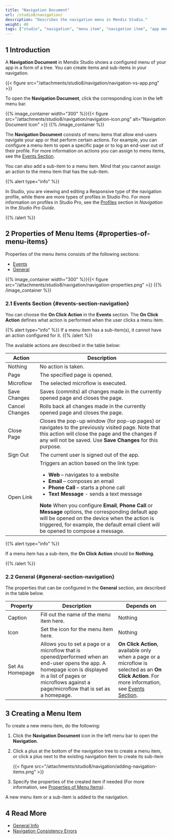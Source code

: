 ```yaml
---
title: "Navigation Document"
url: /studio8/navigation/
description: "Describes the navigation menu in Mendix Studio."
weight: 40
tags: ["studio", "navigation", "menu item", "navigation item", "app menu"]
---
```


## 1 Introduction 

A **Navigation Document** in Mendix Studio shows a configured menu of your app in a form of a tree. You can create items and sub-items in your navigation. 

{{< figure src="/attachments/studio8/navigation/navigation-vs-app.png" >}}

To open the **Navigation Document**, click the corresponding icon in the left menu bar.

{{% image_container width="300" %}}{{< figure src="/attachments/studio8/navigation/navigation-icon.png" alt="Navigation Document Icon" >}}
{{% /image_container %}}

The **Navigation Document** consists of menu items that allow end-users navigate your app or that perform certain actions. For example, you can configure a menu item to open a specific page or to log an end-user out of their profile. For more information on actions you can assign to menu items, see the [Events Section](#events-section-navigation).

You can also add a sub-item to a menu item. Mind that you cannot assign an action to the menu item that has the sub-item.  

{{% alert type="info" %}}

In Studio, you are viewing and editing a Responsive type of the navigation profile, while there are more types of profiles in Studio Pro. For more information on profiles in Studio Pro, see the [Profiles](/refguide8/navigation/#profiles) section in *Navigation* in the *Studio Pro Guide*. 

{{% /alert %}}

## 2 Properties of Menu Items {#properties-of-menu-items}

Properties of the menu items consists of the following sections:

* [Events](#events-section-navigation) 
* [General](#general-section-navigation) 

{{% image_container width="300" %}}{{< figure src="/attachments/studio8/navigation/navigation-properties.png" >}}
{{% /image_container %}}

### 2.1 Events Section {#events-section-navigation}

You can choose the **On Click Action** in the **Events** section. The **On Click Action** defines what action is performed when the user clicks a menu item. 

{{% alert type="info" %}}
If a menu item has a sub-item(s), it cannot have an action configured for it.
{{% /alert %}}

The available actions are described in the table below:

| Action         | Description                                                  |
| -------------- | ------------------------------------------------------------ |
| Nothing        | No action is taken.                                          |
| Page           | The specified page is opened.                                |
| Microflow      | The selected microflow is executed.                          |
| Save Changes   | Saves (commits) all changes made in the currently opened page and closes the page. |
| Cancel Changes | Rolls back all changes made in the currently opened page and closes the page. |
| Close Page     | Closes the pop-up window (for pop-up pages) or navigates to the previously visited page. Note that this action will close the page and the changes if any will not be saved. Use **Save Changes** for this purpose. |
| Sign Out       | The current user is signed out of the app.                   |
| Open Link      | Triggers an action based on the link type: <ul><li>**Web** – navigates to a website </li><li>**Email** – composes an email</li><li>**Phone Call** – starts a phone call</li><li>**Text Message** - sends a text message</li></ul>**Note** When you configure **Email**, **Phone Call** or **Message** options, the corresponding default app will be opened on the device when the action is triggered, for example, the default email client will be opened to compose a message. |

{{% alert type="info" %}}

If a menu item has a sub-item, the **On Click Action** should be **Nothing**. 

{{% /alert %}}

### 2.2 General {#general-section-navigation}

The properties that can be configured in the **General** section, are described in the table below.

| Property        | Description                                                  | Depends on                                                   |
| --------------- | ------------------------------------------------------------ | ------------------------------------------------------------ |
| Caption         | Fill out the name of the menu item here.                     | Nothing                                                      |
| Icon            | Set the icon for the menu item here.                         | Nothing                                                      |
| Set As Homepage | Allows you to set a page or a microflow that is opened/performed when an end-user opens the app. A homepage icon is displayed in a list of pages or microflows against a page/microflow that is set as a homepage. | **On Click Action**, available only when a page or a microflow is selected as an **On Click Action**. For more information, see [Events Section](#events-section-navigation). |

## 3 Creating a Menu Item

To create a new menu item, do the following:

1. Click the **Navigation Document** icon in the left menu bar to open the **Navigation**.

2. Click a plus at the bottom of the navigation tree to create a menu item, or click a plus next to the existing navigation item to create its sub-item

   {{< figure src="/attachments/studio8/navigation/adding-navigation-items.png" >}}

3. Specify the properties of the created item if needed (For more information, see [Properties of Menu Items](#properties-of-menu-items)). 

A new menu item or a sub-item is added to the navigation.

## 4 Read More

* [General Info](/studio8/general/)
* [Navigation Consistency Errors](/studio8/consistency-errors-navigation/)
